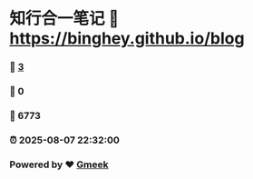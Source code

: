 # 知行合一笔记 :link: https://binghey.github.io/blog 
### :page_facing_up: [3](https://binghey.github.io/blog/tag.html) 
### :speech_balloon: 0 
### :hibiscus: 6773 
### :alarm_clock: 2025-08-07 22:32:00 
### Powered by :heart: [Gmeek](https://github.com/Meekdai/Gmeek)
